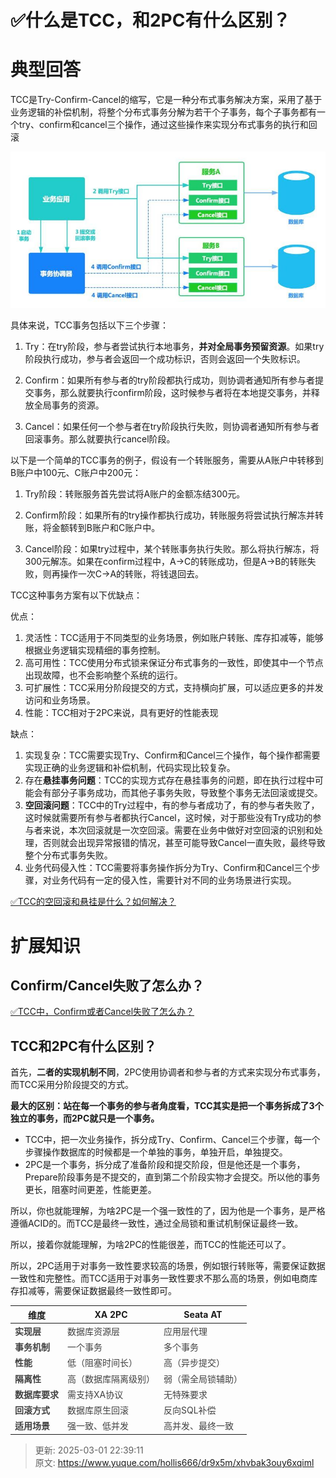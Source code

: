 # ✅什么是TCC，和2PC有什么区别？

# 典型回答


TCC是Try-Confirm-Cancel的缩写，它是一种分布式事务解决方案，采用了基于业务逻辑的补偿机制，将整个分布式事务分解为若干个子事务，每个子事务都有一个try、confirm和cancel三个操作，通过这些操作来实现分布式事务的执行和回滚

![1676882484053-9341d4bb-0cf8-493d-bfe8-f56530807454.jpeg](./img/QrPiDfqQeUurPTsa/1676882484053-9341d4bb-0cf8-493d-bfe8-f56530807454-732673.jpeg)



具体来说，TCC事务包括以下三个步骤：

1. Try：在try阶段，参与者尝试执行本地事务，**并对全局事务预留资源**。如果try阶段执行成功，参与者会返回一个成功标识，否则会返回一个失败标识。



2. Confirm：如果所有参与者的try阶段都执行成功，则协调者通知所有参与者提交事务，那么就要执行confirm阶段，这时候参与者将在本地提交事务，并释放全局事务的资源。



3. Cancel：如果任何一个参与者在try阶段执行失败，则协调者通知所有参与者回滚事务。那么就要执行cancel阶段。



以下是一个简单的TCC事务的例子，假设有一个转账服务，需要从A账户中转移到B账户中100元、C账户中200元：



1. Try阶段：转账服务首先尝试将A账户的金额冻结300元。



2. Confirm阶段：如果所有的try操作都执行成功，转账服务将尝试执行解冻并转账，将金额转到B账户和C账户中。



3. Cancel阶段：如果try过程中，某个转账事务执行失败。那么将执行解冻，将300元解冻。如果在confirm过程中，A->C的转账成功，但是A->B的转账失败，则再操作一次C->A的转账，将钱退回去。



TCC这种事务方案有以下优缺点：

优点：

1. 灵活性：TCC适用于不同类型的业务场景，例如账户转账、库存扣减等，能够根据业务逻辑实现精细的事务控制。
2. 高可用性：TCC使用分布式锁来保证分布式事务的一致性，即使其中一个节点出现故障，也不会影响整个系统的运行。
3. 可扩展性：TCC采用分阶段提交的方式，支持横向扩展，可以适应更多的并发访问和业务场景。
4. 性能：TCC相对于2PC来说，具有更好的性能表现



缺点：

1. 实现复杂：TCC需要实现Try、Confirm和Cancel三个操作，每个操作都需要实现正确的业务逻辑和补偿机制，代码实现比较复杂。
2. 存在**悬挂事务问题**：TCC的实现方式存在悬挂事务的问题，即在执行过程中可能会有部分子事务成功，而其他子事务失败，导致整个事务无法回滚或提交。
3. **空回滚问题**：TCC中的Try过程中，有的参与者成功了，有的参与者失败了，这时候就需要所有参与者都执行Cancel，这时候，对于那些没有Try成功的参与者来说，本次回滚就是一次空回滚。需要在业务中做好对空回滚的识别和处理，否则就会出现异常报错的情况，甚至可能导致Cancel一直失败，最终导致整个分布式事务失败。
4. 业务代码侵入性：TCC需要将事务操作拆分为Try、Confirm和Cancel三个步骤，对业务代码有一定的侵入性，需要针对不同的业务场景进行实现。



[✅TCC的空回滚和悬挂是什么？如何解决？](https://www.yuque.com/hollis666/dr9x5m/cu01a1g1xxn2v52u)



# 扩展知识
## Confirm/Cancel失败了怎么办？


[✅TCC中，Confirm或者Cancel失败了怎么办？](https://www.yuque.com/hollis666/dr9x5m/xnvn2of7pmd005no)



## TCC和2PC有什么区别？


首先，**二者的实现机制不同**，2PC使用协调者和参与者的方式来实现分布式事务，而TCC采用分阶段提交的方式。



**最大的区别：站在每一个事务的参与者角度看，TCC其实是把一个事务拆成了3个独立的事务，而2PC就只是一个事务。**

+ TCC中，把一次业务操作，拆分成Try、Confirm、Cancel三个步骤，每一个步骤操作数据库的时候都是一个单独的事务，单独开启，单独提交。
+ 2PC是一个事务，拆分成了准备阶段和提交阶段，但是他还是一个事务，Prepare阶段事务是不提交的，直到第二个阶段实物才会提交。所以他的事务更长，阻塞时间更差，性能更差。



所以，你也就能理解，为啥2PC是一个强一致性的了，因为他是一个事务，是严格遵循ACID的。而TCC是最终一致性，通过全局锁和重试机制保证最终一致。



所以，接着你就能理解，为啥2PC的性能很差，而TCC的性能还可以了。



所以，2PC适用于对事务一致性要求较高的场景，例如银行转账等，需要保证数据一致性和完整性。而TCC适用于对事务一致性要求不那么高的场景，例如电商库存扣减等，需要保证数据最终一致性即可。





| **维度** | **XA 2PC** | **Seata AT** |
| --- | --- | --- |
| **<font style="color:rgb(64, 64, 64);">实现层</font>** | <font style="color:rgb(64, 64, 64);">数据库资源层</font> | <font style="color:rgb(64, 64, 64);">应用层代理</font> |
| **<font style="color:rgb(64, 64, 64);">事务机制</font>** | <font style="color:rgb(64, 64, 64);">一个事务</font> | <font style="color:rgb(64, 64, 64);">多个事务</font> |
| **<font style="color:rgb(64, 64, 64);">性能</font>** | <font style="color:rgb(64, 64, 64);">低（阻塞时间长）</font> | <font style="color:rgb(64, 64, 64);">高（异步提交）</font> |
| **<font style="color:rgb(64, 64, 64);">隔离性</font>** | <font style="color:rgb(64, 64, 64);">高（数据库隔离级别）</font> | <font style="color:rgb(64, 64, 64);">弱（需全局锁辅助）</font> |
| **<font style="color:rgb(64, 64, 64);">数据库要求</font>** | <font style="color:rgb(64, 64, 64);">需支持XA协议</font> | <font style="color:rgb(64, 64, 64);">无特殊要求</font> |
| **<font style="color:rgb(64, 64, 64);">回滚方式</font>** | <font style="color:rgb(64, 64, 64);">数据库原生回滚</font> | <font style="color:rgb(64, 64, 64);">反向SQL补偿</font> |
| **<font style="color:rgb(64, 64, 64);">适用场景</font>** | <font style="color:rgb(64, 64, 64);">强一致、低并发</font> | <font style="color:rgb(64, 64, 64);">高并发、最终一致</font> |


  
 



> 更新: 2025-03-01 22:39:11  
> 原文: <https://www.yuque.com/hollis666/dr9x5m/xhvbak3ouy6xqiml>